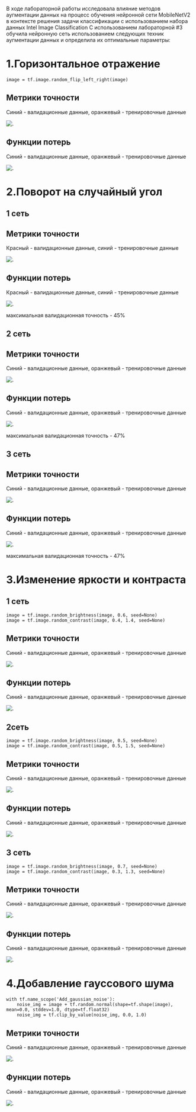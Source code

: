 В ходе лабораторной работы исследовала влияние методов аугментации данных на процесс обучения нейронной сети MobileNetV2 в контексте решения задачи классификации с использованием набора данных Intel Image Classification
С использованием лабораторной #3 обучила нейронную сеть использованием следующих техник аугментации данных и определила их оптимальные параметры:

1.Горизонтальное отражение
========================

    image = tf.image.random_flip_left_right(image)
Метрики точности
-
Синий - валидационные данные, оранжевый - тренировочные данные

![.](https://github.com/baliffagh/SMOMI/blob/Lab4/graph/4fliptrainvalacc.PNG)

Функции потерь
-
Синий - валидационные данные, оранжевый - тренировочные данные

![.](https://github.com/baliffagh/SMOMI/blob/Lab4/graph/4fliptrainvalloss.PNG)


2.Поворот на случайный угол
========================

1 сеть
--

Метрики точности
-
Красный - валидационные данные, синий - тренировочные данные

![.](https://github.com/baliffagh/SMOMI/blob/Lab4/graph/4deegreeacc15.PNG)

Функции потерь
-
Красный - валидационные данные, синий - тренировочные данные

![.](https://github.com/baliffagh/SMOMI/blob/Lab4/graph/4deegreeloss15.PNG)

максимальная валидационная точность - 45%

2 сеть
--
    
Метрики точности
-
Синий - валидационные данные, оранжевый - тренировочные данные

![.](https://github.com/baliffagh/SMOMI/blob/Lab4/graph/4deegreeacc60.PNG)

Функции потерь
-
Синий - валидационные данные, оранжевый - тренировочные данные

![.](https://github.com/baliffagh/SMOMI/blob/Lab4/graph/4deegreeloss60.PNG)

максимальная валидационная точность - 47%

3 сеть
--
    
Метрики точности
-
Синий - валидационные данные, оранжевый - тренировочные данные

![.](https://github.com/baliffagh/SMOMI/blob/Lab4/graph/4deegreeacc60.PNG)

Функции потерь
-
Синий - валидационные данные, оранжевый - тренировочные данные

![.](https://github.com/baliffagh/SMOMI/blob/Lab4/graph/4deegreeloss60.PNG)

максимальная валидационная точность - 47%

3.Изменение яркости и контраста
========================
1 сеть
-
    image = tf.image.random_brightness(image, 0.6, seed=None)
    image = tf.image.random_contrast(image, 0.4, 1.4, seed=None)
Метрики точности
-
Синий - валидационные данные, оранжевый - тренировочные данные

![.](https://github.com/baliffagh/SMOMI/blob/Lab4/graph/4.1BCtrainvalacc.PNG)

Функции потерь
-
Синий - валидационные данные, оранжевый - тренировочные данные

![.](https://github.com/baliffagh/SMOMI/blob/Lab4/graph/4.1BCtrainvalloss.PNG)

2сеть
-

    image = tf.image.random_brightness(image, 0.5, seed=None)
    image = tf.image.random_contrast(image, 0.5, 1.5, seed=None)
Метрики точности
-
Синий - валидационные данные, оранжевый - тренировочные данные

![.](https://github.com/baliffagh/SMOMI/blob/Lab4/graph/4.2BCtrainvalacc.PNG)

Функции потерь
-
Синий - валидационные данные, оранжевый - тренировочные данные

![.](https://github.com/baliffagh/SMOMI/blob/Lab4/graph/4.2BCtrainvalloss.PNG)

3 сеть
-

    image = tf.image.random_brightness(image, 0.7, seed=None)
    image = tf.image.random_contrast(image, 0.3, 1.3, seed=None)
Метрики точности
-
Синий - валидационные данные, оранжевый - тренировочные данные

![.](https://github.com/baliffagh/SMOMI/blob/Lab4/graph/4.3BCtrainvalacc.PNG)

Функции потерь
-
Синий - валидационные данные, оранжевый - тренировочные данные

![.](https://github.com/baliffagh/SMOMI/blob/Lab4/graph/4.3BCtrainvalloss.PNG)

4.Добавление гауссового шума
========================

    with tf.name_scope('Add_gaussian_noise'):
        noise_img = image + tf.random.normal(shape=tf.shape(image), mean=0.0, stddev=1.0, dtype=tf.float32)
        noise_img = tf.clip_by_value(noise_img, 0.0, 1.0)
Метрики точности
-
Синий - валидационные данные, оранжевый - тренировочные данные

![.](https://github.com/baliffagh/SMOMI/blob/Lab4/graph/4.3Gausstrainvalacc.PNG)

Функции потерь
-
Синий - валидационные данные, оранжевый - тренировочные данные

![.](https://github.com/baliffagh/SMOMI/blob/Lab4/graph/4.3Gausstrainvalacc.PNG)
